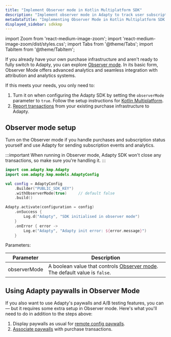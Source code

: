 ```yaml
---
title: "Implement Observer mode in Kotlin Multiplatform SDK"
description: "Implement observer mode in Adapty to track user subscription events in Kotlin Multiplatform SDK."
metadataTitle: "Implementing Observer Mode in Kotlin Multiplatform SDK | Adapty Docs"
displayed_sidebar: sdkkmp
---
```


import Zoom from 'react-medium-image-zoom';
import 'react-medium-image-zoom/dist/styles.css';
import Tabs from '@theme/Tabs';
import TabItem from '@theme/TabItem';

If you already have your own purchase infrastructure and aren't ready to fully switch to Adapty, you can explore [Observer mode](observer-vs-full-mode). In its basic form, Observer Mode offers advanced analytics and seamless integration with attribution and analytics systems.

If this meets your needs, you only need to:
1. Turn it on when configuring the Adapty SDK by setting the `observerMode` parameter to `true`. Follow the setup instructions for [Kotlin Multiplatform](sdk-installation-kotlin-multiplatform.md).
2. [Report transactions](report-transactions-observer-mode-kmp) from your existing purchase infrastructure to Adapty.

## Observer mode setup


Turn on the Observer mode if you handle purchases and subscription status yourself and use Adapty for sending subscription events and analytics.

:::important
When running in Observer mode, Adapty SDK won't close any transactions, so make sure you're handling it.
:::


```kotlin showLineNumbers
import com.adapty.kmp.Adapty
import com.adapty.kmp.models.AdaptyConfig

val config = AdaptyConfig
    .Builder("PUBLIC_SDK_KEY")
    .withObserverMode(true)     // default false
    .build()

Adapty.activate(configuration = config)
    .onSuccess {
        Log.d("Adapty", "SDK initialised in observer mode")
    }
    .onError { error ->
        Log.e("Adapty", "Adapty init error: ${error.message}")
    }
```

Parameters:

| Parameter                   | Description                                                  |
| --------------------------- | ------------------------------------------------------------ |
| observerMode                | A boolean value that controls [Observer mode](observer-vs-full-mode). The default value is `false`. |

## Using Adapty paywalls in Observer Mode

If you also want to use Adapty's paywalls and A/B testing features, you can — but it requires some extra setup in Observer mode. Here's what you'll need to do in addition to the steps above:

1. Display paywalls as usual for [remote config paywalls](present-remote-config-paywalls-kmp.md).
3. [Associate paywalls](report-transactions-observer-mode-kmp) with purchase transactions.
